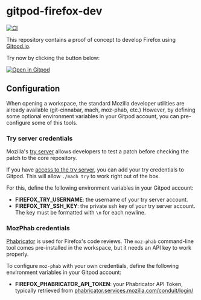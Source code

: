 # gitpod-firefox-dev

[![CI](https://github.com/willdurand/gitpod-firefox-dev/actions/workflows/ci.yml/badge.svg)](https://github.com/willdurand/gitpod-firefox-dev/actions/workflows/ci.yml)

This repository contains a proof of concept to develop Firefox using
[Gitpod.io][].

Try now by clicking the button below:

[![Open in Gitpod](https://gitpod.io/button/open-in-gitpod.svg)](https://gitpod.io/#https://github.com/willdurand/gitpod-firefox-dev)

## Configuration

When opening a workspace, the standard Mozilla developer utilities are already
available (git-cinnabar, mach, moz-phab, etc.) However, by defining some
optional environment variables in your Gitpod account, you can pre-configure
some of this tools.

### Try server credentials

Mozilla's [try server][wiki-try] allows developers to test a patch before
checking the patch to the core repository.

If you have [access to the try server][wiki-try-access], you can add your try
credentials to Gitpod. This will allow `./mach try` to work right out of the
box.

For this, define the following environment variables in your Gitpod account:

- **FIREFOX_TRY_USERNAME**: the username of your try server account.
- **FIREFOX_TRY_SSH_KEY**: the private ssh key of your try server account. The
  key must be formatted with `\n` for each newline.

### MozPhab credentials

[Phabricator][wiki-phabricator] is used for Firefox's code reviews. The
`moz-phab` command-line tool comes pre-installed in the workspace, but it needs
an API key to work properly.

To configure `moz-phab` with your own credentials, define the following
environment variables in your Gitpod account:

- **FIREFOX_PHABRICATOR_API_TOKEN**: your Phabricator API Token, typically
  retrieved from [phabricator.services.mozilla.com/conduit/login/][conduit]

[conduit]: https://phabricator.services.mozilla.com/conduit/login/
[gitpod.io]: https://gitpod.io/
[wiki-phabricator]: https://wiki.mozilla.org/Phabricator#Phabricator_at_Mozilla
[wiki-try-access]:
  https://wiki.mozilla.org/ReleaseEngineering/TryServer#Getting_access_to_the_Try_Server
[wiki-try]: https://wiki.mozilla.org/ReleaseEngineering/TryServer
